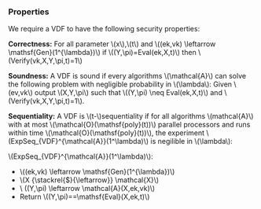 ### Properties

We require a VDF to have the following security properties:

**Correctness:** For all parameter \\(x\\),\\(t\\) and \\((ek,vk) \leftarrow \mathsf{Gen}(1^{\lambda})\\) if \\((Y,\pi)=Eval(ek,X,t)\\) then \\(Verify(vk,X,Y,\pi,t)=1\\)

**Soundness:** A VDF is sound if every algorithms \\(\mathcal{A}\\) can solve the following problem with negligible probability in \\(\lambda\\): Given \\(ev,vk\\) output \\(X,Y,\pi\\) such that \\((Y,\pi) \neq Eval(ek,X,t)\\) and \\(Verify(vk,X,Y,\pi,t)=1\\).

**Sequentiality:** A VDF is \\(t-\\)sequentiality if for all algorithms \\(mathcal{A}\\) with at most \\(\mathcal{O}(\mathsf{poly}(t))\\) parallel processors and runs within time \\(\mathcal{O}(\mathsf{poly}(t))\\), the experiment \\(ExpSeq_{VDF}^{\mathcal{A}}(1^\lambda)\\) is negilible in \\(\lambda\\):

\\(ExpSeq_{VDF}^{\mathcal{A}}(1^\lambda)\\):

- \\((ek,vk) \leftarrow \mathsf{Gen}(1^{\lambda})\\)
- \\(X {\stackrel{\$}{\leftarrow}} \mathcal{X}\\)
- \\ ((Y,\pi) \leftarrow \mathcal{A}(X,ek,vk)\\)
- Return \\((Y,\pi)==\mathsf{Eval}(X,ek,t)\\)